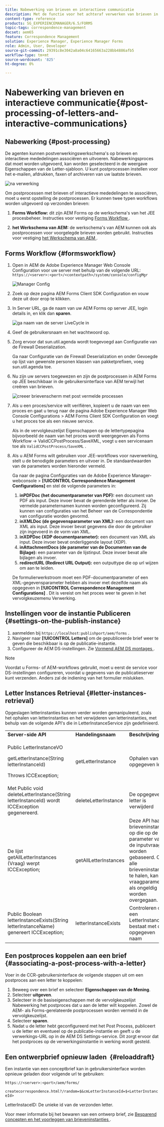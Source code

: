 ```yaml
---
title: Nabewerking van brieven en interactieve communicatie
description: Met de functie voor het achteraf verwerken van brieven in Correspondence Management kunt u AEM- en Forms-postprocessen maken, zoals afdrukken en e-mail, en deze integreren met uw brieven.
content-type: reference
products: SG_EXPERIENCEMANAGER/6.5/FORMS
topic-tags: correspondence-management
docset: aem65
feature: Correspondence Management
solution: Experience Manager, Experience Manager Forms
role: Admin, User, Developer
source-git-commit: 29391c8e3042a8a04c64165663a228bb4886afb5
workflow-type: tm+mt
source-wordcount: '825'
ht-degree: 0%

---
```


# Nabewerking van brieven en interactieve communicatie{#post-processing-of-letters-and-interactive-communications}

## Nabewerking {#post-processing}

De agenten kunnen postverwerkingswerkschema&#39;s op brieven en interactieve mededelingen associëren en uitvoeren. Nabewerkingsproces dat moet worden uitgevoerd, kan worden geselecteerd in de weergave Eigenschappen van de Letter-sjabloon. U kunt postprocessen instellen voor het e-mailen, afdrukken, faxen of archiveren van uw laatste brieven.

![ na verwerking ](assets/ppoverview.png)

Om postprocessen met brieven of interactieve mededelingen te associëren, moet u eerst opstelling de postprocessen. Er kunnen twee typen workflows worden uitgevoerd op verzonden brieven:

1. **Forms Workflow:** dit zijn AEM Forms op de werkschema&#39;s van het JEE procesbeheer. Instructies voor vestiging [ Forms Workflow ](#formsworkflow).

1. **het Werkschema van AEM:** de werkschema&#39;s van AEM kunnen ook als postprocessen voor voorgelegde brieven worden gebruikt. Instructies voor vestiging [ het Werkschema van AEM ](../../forms/using/aem-forms-workflow.md).

## Forms Workflow {#formsworkflow}

1. Open in AEM de Adobe Experience Manager Web Console Configuration voor uw server met behulp van de volgende URL: `https://<server>:<port>/<contextpath>/system/console/configMgr`

   ![ Manager Config ](assets/2configmanager-1.png)

1. Zoek op deze pagina AEM Forms Client SDK Configuration en vouw deze uit door erop te klikken.
1. In Server URL, ga de naam van uw AEM Forms op server JEE, login details in, en klik dan **sparen**.

   ![ ga naam van de server LiveCycle in ](assets/1cofigmanager.png)

1. Geef de gebruikersnaam en het wachtwoord op.
1. Zorg ervoor dat sun.util.agenda wordt toegevoegd aan Configuratie van de Firewall Deserialization.

   Ga naar Configuratie van de Firewall Deserialization en onder Gevoegde op lijst van gewenste personen klassen van pakketprefixen, voeg sun.util.agenda toe.

1. Nu zijn uw servers toegewezen en zijn de postprocessen in AEM Forms op JEE beschikbaar in de gebruikersinterface van AEM terwijl het creëren van brieven.

   ![ creeer brievenscherm met post vermelde processen ](assets/0configmanager.png)

1. Als u een proces/service wilt verifiëren, kopieert u de naam van een proces en gaat u terug naar de pagina Adobe Experience Manager Web Console Configurations > AEM Forms Client SDK Configuration en voegt u het proces toe als een nieuwe service.

   Als in de vervolgkeuzelijst Eigenschappen op de lettertypepagina bijvoorbeeld de naam van het proces wordt weergegeven als Forms Workflow -> ValidCCPostProcess/SaveXML, voegt u een servicenaam toe als `ValidCCPostProcess/SaveXML` .

1. Als u AEM Forms wilt gebruiken voor JEE-workflows voor naverwerking, stelt u de benodigde parameters en uitvoer in. De standaardwaarden van de parameters worden hieronder vermeld.

   Ga naar de pagina Configuraties van de Adobe Experience Manager-webconsole > **[!UICONTROL Correspondence Management Configurations]** en stel de volgende parameters in:

   1. **inPDFDoc (het documentparameter van PDF):** een document van PDF als input. Deze invoer bevat de gerenderde letter als invoer. De vermelde parameternamen kunnen worden geconfigureerd. Zij kunnen van configuraties van het Beheer van de Correspondentie van configuratie worden gevormd.
   1. **inXMLDoc (de gegevensparameter van XML):** een document van XML als input. Deze invoer bevat gegevens die door de gebruiker zijn ingevoerd in de vorm van XML.
   1. **inXDPDoc (XDP documentparameter):** een document van XML als input. Deze invoer bevat onderliggende layout (XDP).
   1. **inAttachmentDocs (de parameter van de Documenten van de Bijlage):** een parameter van de lijstinput. Deze invoer bevat alle bijlagen als invoer.
   1. **redirectURL (Redirect URL Output):** een outputtype die op url wijzen om aan te leiden.

   De formulierwerkstroom moet een PDF-documentparameter of een XML-gegevensparameter hebben als invoer met dezelfde naam als opgegeven in **[!UICONTROL Correspondence Management Configurations]** . Dit is vereist om het proces weer te geven in het vervolgkeuzemenu Verwerking.

## Instellingen voor de instantie Publiceren {#settings-on-the-publish-instance}

1. aanmelden bij `https://localhost:publishport/aem/forms` .
1. Navigeer naar **[!UICONTROL Letters]** om de gepubliceerde brief weer te geven die beschikbaar is op de publicatie-instantie.
1. Configureer de AEM DS-instellingen. Zie [ Vormend AEM DS montages ](../../forms/using/configuring-the-processing-server-url.md).

>[!NOTE]
>
>Voordat u Forms- of AEM-workflows gebruikt, moet u eerst de service voor DS-instellingen configureren, voordat u gegevens van de publicatieserver kunt verzenden. Anders zal de indiening van het formulier mislukken.

## Letter Instances Retrieval {#letter-instances-retrieval}

Opgeslagen letterinstanties kunnen verder worden gemanipuleerd, zoals het ophalen van letterinstanties en het verwijderen van letterinstanties, met behulp van de volgende API&#39;s die in LetterInstanceService zijn gedefinieerd.

<table>
 <tbody>
  <tr>
   <td><strong>Server-side API</strong></td>
   <td><strong>Handelingsnaam</strong></td>
   <td><strong>Beschrijving</strong></td>
  </tr>
  <tr>
   <td><p>Public LetterInstanceVO</p> <p>getLetterInstance(String letterInstanceId)</p> <p>Throws ICCException; </p> </td>
   <td>getLetterInstance</td>
   <td>Ophalen van de opgegeven letter </td>
  </tr>
  <tr>
   <td>Met Public void deleteLetterInstance(String letterInstanceId) wordt ICCException gegenereerd. </td>
   <td>deleteLetterInstance </td>
   <td>De opgegeven letter is verwijderd </td>
  </tr>
  <tr>
   <td>De lijst getAllLetterInstances (Vraag) werpt ICCException; </td>
   <td>getAllLetterInstances </td>
   <td>Deze API haalt brieveninstanties op die op de parameter van de inputvraag worden gebaseerd. Om alle brieveninstanties te halen, kan de vraagparameter als ongeldig worden overgegaan.<br /> </td>
  </tr>
  <tr>
   <td>Public Boolean letterInstanceExists(String letterInstanceName) genereert ICCException; </td>
   <td>letterInstanceExists </td>
   <td>Controleren of een LetterInstance bestaat met de opgegeven naam </td>
  </tr>
 </tbody>
</table>

## Een postproces koppelen aan een brief {#associating-a-post-process-with-a-letter}

Voer in de CCR-gebruikersinterface de volgende stappen uit om een postproces aan een letter te koppelen:

1. Beweeg over een brief en selecteer **Eigenschappen van de Mening**.
1. Selecteer **uitgeven**.
1. Selecteer in de basiseigenschappen met de vervolgkeuzelijst Nabewerking het postproces dat u aan de letter wilt koppelen. Zowel de AEM- als Forms-gerelateerde postprocessen worden vermeld in de vervolgkeuzelijst.
1. Selecteer **sparen**.
1. Nadat u de letter hebt geconfigureerd met het Post Process, publiceert u de letter en eventueel op de publicatie-instantie en geeft u de verwerkings-URL op in de AEM DS Settings-service. Dit zorgt ervoor dat het postproces op de verwerkingsinstantie in werking wordt gesteld.

## Een ontwerpbrief opnieuw laden  {#reloaddraft}

Een instantie van een conceptbrief kan in gebruikersinterface worden opnieuw geladen door volgende url te gebruiken:

`https://<server>:<port>/aem/forms/`

`createcorrespondence.html?/random=$&cmLetterInstanceId=$<LetterInstanceId>`

LetterInstaceID: De unieke id van de verzonden letter.

Voor meer informatie bij het bewaren van een ontwerp brief, zie [ Besparend concepten en het voorleggen van brieveninstanties ](../../forms/using/create-correspondence.md#savingdrafts).
